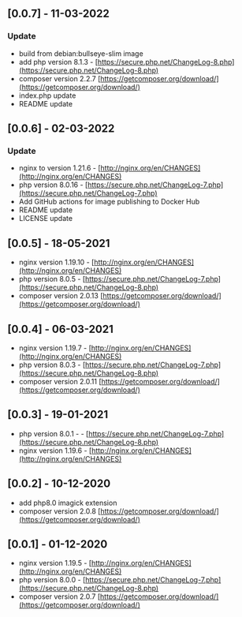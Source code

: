 ## [0.0.7] - 11-03-2022
### Update
- build from debian:bullseye-slim image
- add php version 8.1.3 - [https://secure.php.net/ChangeLog-8.php](https://secure.php.net/ChangeLog-8.php)
- composer version 2.2.7 [https://getcomposer.org/download/](https://getcomposer.org/download/)
- index.php update
- README update

## [0.0.6] - 02-03-2022
### Update
- nginx to version 1.21.6 - [http://nginx.org/en/CHANGES](http://nginx.org/en/CHANGES)
- php version 8.0.16 - [https://secure.php.net/ChangeLog-7.php](https://secure.php.net/ChangeLog-7.php)
- Add GitHub actions for image publishing to Docker Hub
- README update
- LICENSE update

## [0.0.5] - 18-05-2021
- nginx version 1.19.10 - [http://nginx.org/en/CHANGES](http://nginx.org/en/CHANGES)
- php version 8.0.5 - [https://secure.php.net/ChangeLog-7.php](https://secure.php.net/ChangeLog-8.php)
- composer version 2.0.13 [https://getcomposer.org/download/](https://getcomposer.org/download/)

## [0.0.4] - 06-03-2021
- nginx version 1.19.7 - [http://nginx.org/en/CHANGES](http://nginx.org/en/CHANGES)
- php version 8.0.3 - [https://secure.php.net/ChangeLog-7.php](https://secure.php.net/ChangeLog-8.php)
- composer version 2.0.11 [https://getcomposer.org/download/](https://getcomposer.org/download/)

## [0.0.3] - 19-01-2021
- php version 8.0.1 - - [https://secure.php.net/ChangeLog-7.php](https://secure.php.net/ChangeLog-8.php)
- nginx version 1.19.6 - [http://nginx.org/en/CHANGES](http://nginx.org/en/CHANGES)

## [0.0.2] - 10-12-2020
- add php8.0 imagick extension
- composer version 2.0.8 [https://getcomposer.org/download/](https://getcomposer.org/download/)

## [0.0.1] - 01-12-2020
- nginx version 1.19.5 - [http://nginx.org/en/CHANGES](http://nginx.org/en/CHANGES)
- php version 8.0.0 - [https://secure.php.net/ChangeLog-7.php](https://secure.php.net/ChangeLog-8.php)
- composer version 2.0.7 [https://getcomposer.org/download/](https://getcomposer.org/download/)